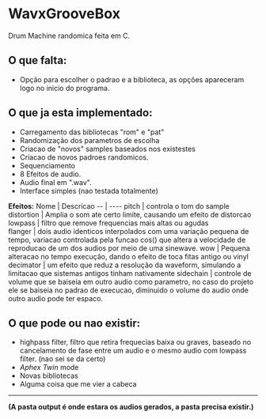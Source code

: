 # WavxGrooveBox
 Drum Machine randomica feita em C.

## O que falta:
- Opção para escolher o padrao e a biblioteca, as opções apareceram logo no inicio do programa.

## O que ja esta implementado:
- Carregamento das bibliotecas "rom" e "pat"
- Randomização dos parametros de escolha
- Criacao de "novos" samples baseados nos existestes
- Criacao de novos padroes randomicos.
- Sequenciamento
- 8 Efeitos de audio.
- Audio final em ".wav".
- Interface simples (nao testada totalmente)

**Efeitos:**
Nome | Descricao 
-- | ---- 
pitch | controla o tom do sample  
distortion | Amplia o som ate certo limite, causando um efeito de distorcao
lowpass | filtro que remove frequencias mais altas ou agudas    
flanger | dois audio identicos interpolados com uma variação pequena de tempo, variacao controlada pela funcao cos() que altera a velocidade de reproducao de um dos audios por meio de uma sinewave.
wow | Pequena alteracao no tempo execução, dando o efeito de toca fitas antigo ou vinyl
decimator | um efeito que reduz a resolução da waveform, simulando a limitacao que sistemas antigos tinham nativamente
sidechain | controle de volume que se baiseia em outro audio como parametro, no caso do projeto ele se baiseia no padrao de execucao, diminuido o volume do audio onde outro audio pode ter espaco.

## O que pode ou nao existir:
- highpass filter, filtro que retira frequecias baixa ou graves, baseado no cancelamento de fase entre um audio e o mesmo audio com lowpass filter. (nao sei se da certo)
- *Aphex Twin* mode
- Novas bibliotecas
- Alguma coisa que me vier a cabeca
---
**(A pasta output é onde estara os audios gerados, a pasta precisa existir.)**

